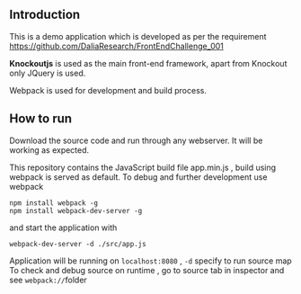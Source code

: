 
Introduction
-----------------
This is a demo application which is developed as per the requirement
https://github.com/DaliaResearch/FrontEndChallenge_001

**Knockoutjs** is used as the main front-end framework, apart from Knockout only JQuery is used.

Webpack is used for development and build process.

How to run
---------------
Download the source code and run through any webserver. It will be working as expected.

This repository contains the JavaScript build file app.min.js , build using webpack is served as default.
To debug and further development use webpack

    npm install webpack -g
    npm install webpack-dev-server -g
and start the application with

    webpack-dev-server -d ./src/app.js
Application will be running on `localhost:8080` , `-d` specify to run source map
To check and debug source on runtime , go to source tab in inspector and see `webpack://`folder
